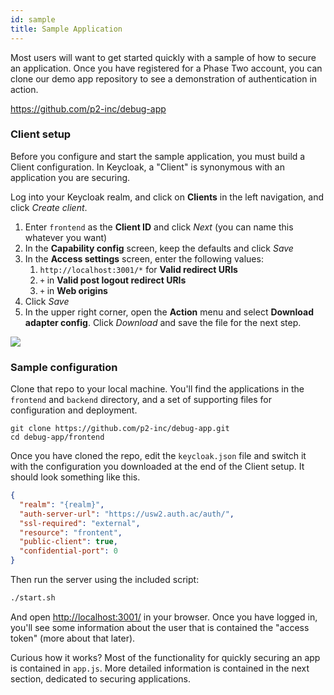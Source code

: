 ```yaml
---
id: sample
title: Sample Application
---
```


Most users will want to get started quickly with a sample of how to secure an application. Once you have registered for a Phase Two account, you can clone our demo app repository to see a demonstration of authentication in action.

https://github.com/p2-inc/debug-app

### Client setup

Before you configure and start the sample application, you must build a Client configuration. In Keycloak, a "Client" is synonymous with an application you are securing.

Log into your Keycloak realm, and click on **Clients** in the left navigation, and click *Create client*. 

1. Enter `frontend` as the **Client ID** and click *Next* (you can name this whatever you want)
2. In the **Capability config** screen, keep the defaults and click *Save*
3. In the **Access settings** screen, enter the following values:
    1. `http://localhost:3001/*` for **Valid redirect URIs**
	2. `+` in **Valid post logout redirect URIs**
	3. `+` in **Web origins**
4. Click *Save*
4. In the upper right corner, open the **Action** menu and select **Download adapter config**. Click *Download* and save the file for the next step.

![](/blog/2022-10-17-client-setup.png)


### Sample configuration

Clone that repo to your local machine. You'll find the applications in the `frontend` and `backend` directory, and a set of supporting files for configuration and deployment.

```
git clone https://github.com/p2-inc/debug-app.git
cd debug-app/frontend
```

Once you have cloned the repo, edit the `keycloak.json` file and switch it with the configuration you downloaded at the end of the Client setup. It should look something like this.

```json
{
  "realm": "{realm}",
  "auth-server-url": "https://usw2.auth.ac/auth/",
  "ssl-required": "external",
  "resource": "frontent",
  "public-client": true,
  "confidential-port": 0
}
```

Then run the server using the included script:
```bash
./start.sh
```

And open [http://localhost:3001/](http://localhost:3001/) in your browser. Once you have logged in, you'll see some information about the user that is contained the "access token" (more about that later).

Curious how it works? Most of the functionality for quickly securing an app is contained in `app.js`. More detailed information is contained in the next section, dedicated to securing applications.
